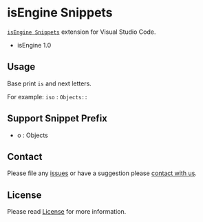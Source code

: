 # isEngine Snippets

[`isEngine Snippets`](https://marketplace.visualstudio.com/items?itemName=isengine.isengine-vscode-snippets) extension for Visual Studio Code.
- isEngine 1.0

## Usage

Base print `is` and next letters.

For example: `iso` : `Objects::`

## Support Snippet Prefix

* o : Objects

## Contact

Please file any [issues](https://github.com/isengine/vscode-snippets/issues) or have a suggestion please [contact with us](mailto:mail@isengine.org).

## License

Please read [License](https://github.com/isengine/vscode-snippets/blob/main/README.md) for more information.
